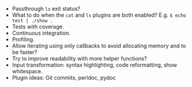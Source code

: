 - Passthrough `ls` exit status?
- What to do when the `cat` and `ls` plugins are both enabled? E.g. `$ echo test | ./show .`
- Tests with coverage.
- Continuous integration.
- Profiling.
- Allow iterating using only callbacks to avoid allocating memory and to be faster?
- Try to improve readability with more helper functions?
- Input transformation: syntax highlighting, code reformatting, show whitespace.
- Plugin ideas: Git commits, perldoc, pydoc
